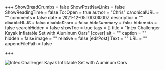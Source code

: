 +++
ShowBreadCrumbs = false
ShowPostNavLinks = false
ShowReadingTime = false
TocOpen = true
author = "Chris"
canonicalURL = ""
comments = false
date = 2021-12-05T00:00:00Z
description = ""
disableHLJS = false
disableShare = false
hideSummary = false
hidemeta = false
searchHidden = false
showToc = true
tags = []
title = "Intex Challenger Kayak Inflatable Set with Aluminum Oars"
[cover]
alt = ""
caption = ""
hidden = false
image = ""
relative = false
[editPost]
Text = ""
URL = ""
appendFilePath = false

+++

![Intex Challenger Kayak Inflatable Set with Aluminum Oars](https://m.media-amazon.com/images/I/81YZevt3C2L._AC_SX679_.jpg) 